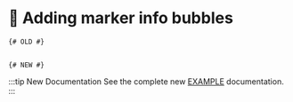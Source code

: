 # 🔧 Adding marker info bubbles

<update-message/>

```twig
{# OLD #}


{# NEW #}

```

:::tip New Documentation
See the complete new [EXAMPLE](/test/) documentation.
:::

